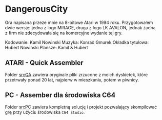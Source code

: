 # DangerousCity

Gra napisana przeze mnie na 8-bitowe Atari w 1994 roku.
Przygotowałem dwie wersje: jedna z logo MIRAGE, druga z logo LK AVALON, jednak żadna z firm nie zdecydowała się na komercyjne wydanie tej gry.

Kodowanie: Kamil Nowinski
Muzyka: Konrad Gmurek
Okładka tytułowa: Hubert Nowiński
Plansze: Kamil & Hubert


## ATARI - Quick Assembler

Folder [srcQA](./srcQA/) zawiera oryginale pliki zrzucone z moich dyskietek, które przetrwały ponad 20 lat, najpierw w mieszkaniu, potem w piwnicy.


## PC - Assember dla środowiska C64

Folder [srcPC](./srcPC/) zawiera kompletną solucję i projekt pozwalający skompilować grę przy użyciu środowiska `C64 Studio`.


